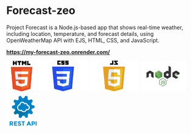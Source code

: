# Forecast-zeo
Project Forecast is a Node.js-based app that shows real-time weather, including location, temperature, and forecast details, using OpenWeatherMap API with EJS, HTML, CSS, and JavaScript.
 
<strong style="font-weight:bold; display:block; width:100%;">https://my-forecast-zeo.onrender.com/</strong>


<div style=" disply:flex; justify-content: center; margin: 0 auto">
<img src="HTML5_logo_and_wordmark.svg.png" alt="Description" width="80px" >
<img src="CSS-Logo.png" alt="Description" width="130px" >
<img src="JavaScript-Logo-2048x1280.png" alt="Description" width="130px" >
<img src="node_js.png" alt="Description" width="120px" >
<img src="rest-api-logo.png" alt="Description" width="90px" >
</div>

